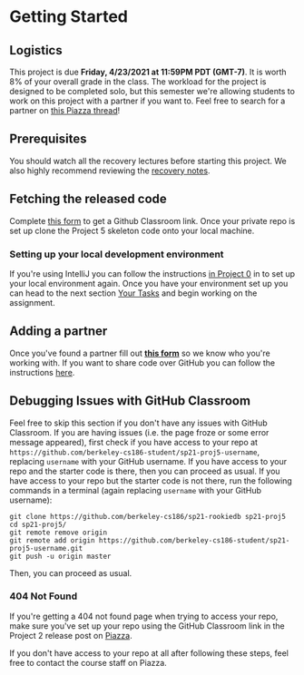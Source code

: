 # Getting Started

## Logistics

This project is due **Friday, 4/23/2021 at 11:59PM PDT (GMT-7)**. It is worth 8% of your overall grade in the class. The workload for the project is designed to be completed solo, but this semester we're allowing students to work on this project with a partner if you want to. Feel free to search for a partner on [this Piazza thread](https://piazza.com/class/kjoxqrf1eq04mr?cid=5)!

## Prerequisites

You should watch all the recovery lectures before starting this project. We also highly recommend reviewing the [recovery notes](https://cs186berkeley.net/resources/static/notes/n12-Recovery.pdf).

## Fetching the released code

Complete [this form](https://docs.google.com/forms/d/e/1FAIpQLSdOQsgqO6cNzxB4A7q7O2V4hv4q0Ncl_OGVzQcX3lFWTH-nQQ/viewform?usp=sf_link) to get a Github Classroom link. Once your private repo is set up clone the Project 5 skeleton code onto your local machine.

### Setting up your local development environment

If you're using IntelliJ you can follow the instructions [in Project 0](../proj0/getting-started.md#setting-up-your-local-development-environment) in to set up your local environment again. Once you have your environment set up you can head to the next section [Your Tasks](../proj2/your-tasks.md) and begin working on the assignment.

## Adding a partner

Once you've found a partner fill out [**this form**](https://docs.google.com/forms/d/e/1FAIpQLSdOQsgqO6cNzxB4A7q7O2V4hv4q0Ncl_OGVzQcX3lFWTH-nQQ/viewform?usp=sf_link) so we know who you're working with. If you want to share code over GitHub you can follow the instructions [here](../../common/adding-a-partner-on-github.md).

## Debugging Issues with GitHub Classroom

Feel free to skip this section if you don't have any issues with GitHub Classroom. If you are having issues \(i.e. the page froze or some error message appeared\), first check if you have access to your repo at `https://github.com/berkeley-cs186-student/sp21-proj5-username`, replacing `username` with your GitHub username. If you have access to your repo and the starter code is there, then you can proceed as usual. If you have access to your repo but the starter code is not there, run the following commands in a terminal \(again replacing `username` with your GitHub username\):

```text
git clone https://github.com/berkeley-cs186/sp21-rookiedb sp21-proj5
cd sp21-proj5/
git remote remove origin
git remote add origin https://github.com/berkeley-cs186-student/sp21-proj5-username.git
git push -u origin master
```

Then, you can proceed as usual.

### 404 Not Found

If you're getting a 404 not found page when trying to access your repo, make sure you've set up your repo using the GitHub Classroom link in the Project 2 release post on [Piazza](https://piazza.com/class/kjoxqrf1eq04mr).

If you don't have access to your repo at all after following these steps, feel free to contact the course staff on Piazza.

